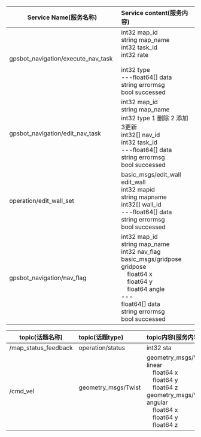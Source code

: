 | Service Name(服务名称)       |Service content(服务内容)        |
| ------------- |:-------------|
| gpsbot_navigation/execute_nav_task      | int32 map_id </br>string map_name </br>int32 task_id</br>int32 rate </br></br>int32 type </br>---float64[] data </br>string errormsg</br>bool successed </br>|
| gpsbot_navigation/edit_nav_task     | int32 map_id</br>string map_name</br>int32 type  1 删除 2 添加 3更新</br>int32[] nav_id</br>int32 task_id</br>---float64[] data</br>string errormsg</br>bool successed      |
| operation/edit_wall_set | basic_msgs/edit_wall edit_wall</br>int32 mapid</br>string mapname</br>int32[] wall_id</br>---float64[] data</br>string errormsg</br>bool successed    |
| gpsbot_navigation/nav_flag | int32 map_id</br>string map_name</br>int32 nav_flag</br>basic_msgs/gridpose gridpose</br> &ensp;&ensp;float64 x</br> &ensp;&ensp;float64 y</br> &ensp;&ensp;float64 angle</br>---</br>float64[] data</br>string errormsg</br>bool successed |


| topic(话题名称)  | topic(话题type) |topic内容(服务内容)        |
| ------------- |:-------------|:-------------|
|/map_status_feedback | operation/status     | int32 sta |
|/cmd_vel | geometry_msgs/Twist    | geometry_msgs/Vector3 linear</br>&ensp;&ensp;float64 x</br> &ensp;&ensp;float64 y</br> &ensp;&ensp;float64 z </br> geometry_msgs/Vector3 angular</br> &ensp;&ensp;float64 x</br> &ensp;&ensp;float64 y</br> &ensp;&ensp;float64 z|
